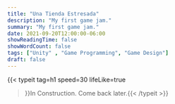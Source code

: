 ```yaml
---
title: "Una Tienda Estresada"
description: "My first game jam."
summary: "My first game jam."
date: 2021-09-20T12:00:00-06:00
showReadingTime: false
showWordCount: false
tags: ["Unity" , "Game Programming", "Game Design"]
draft: false
---
```


{{< typeit
    tag=h1
    speed=30
    lifeLike=true
 >}}In Construction. Come back later.{{< /typeit >}}